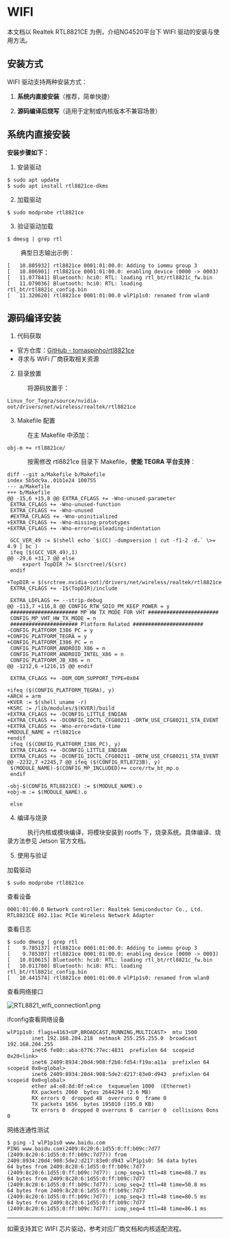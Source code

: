 # WIFI

本文档以 Realtek RTL8821CE 为例，介绍NG4520平台下 WIFI 驱动的安装与使用方法。

## 安装方式

WIFI 驱动支持两种安装方式：

1. **系统内直接安装**（推荐，简单快捷）

2. **源码编译后烧写**（适用于定制或内核版本不兼容场景）

## 系统内直接安装

**安装步骤如下：**

1. 安装驱动

```
$ sudo apt update
$ sudo apt install rtl8821ce-dkms
```

2. 加载驱动

```
$ sudo modprobe rtl8821ce
```

3. 验证驱动加载

```
$ dmesg | grep rtl
```

           典型日志输出示例：

```
[   10.805932] rtl8821ce 0001:01:00.0: Adding to iommu group 3
[   10.806901] rtl8821ce 0001:01:00.0: enabling device (0000 -> 0003)
[   11.077841] Bluetooth: hci0: RTL: loading rtl_bt/rtl8821c_fw.bin
[   11.079036] Bluetooth: hci0: RTL: loading rtl_bt/rtl8821c_config.bin
[   11.320620] rtl8821ce 0001:01:00.0 wlP1p1s0: renamed from wlan0
```

## 源码编译安装

1. 代码获取
- 官方仓库：[GitHub - tomaspinho/rtl8821ce](https://github.com/tomaspinho/rtl8821ce)
- 寻求与 WiFi 厂商获取相关资源
2. 目录放置

            将源码放置于：

```
Linux_for_Tegra/source/nvidia-oot/drivers/net/wireless/realtek/rtl8821ce
```

3. Makefile 配置

            在主 Makefile 中添加：

```
obj-m += rtl8821ce/
```

            按需修改 rtl8821ce 目录下 Makefile，**使能 TEGRA 平台支持**：

```
diff --git a/Makefile b/Makefile
index 5b5dc9a..01b1e24 100755
--- a/Makefile
+++ b/Makefile
@@ -15,6 +15,8 @@ EXTRA_CFLAGS += -Wno-unused-parameter
 EXTRA_CFLAGS += -Wno-unused-function
 EXTRA_CFLAGS += -Wno-unused
 #EXTRA_CFLAGS += -Wno-uninitialized
+EXTRA_CFLAGS += -Wno-missing-prototypes
+EXTRA_CFLAGS += -Wno-error=misleading-indentation

 GCC_VER_49 := $(shell echo `$(CC) -dumpversion | cut -f1-2 -d.` \>= 4.9 | bc )
 ifeq ($(GCC_VER_49),1)
@@ -29,6 +31,7 @@ else
     export TopDIR ?= $(srctree)/$(src)
 endif

+TopDIR = $(srctree.nvidia-oot)/drivers/net/wireless/realtek/rtl8821ce
 EXTRA_CFLAGS += -I$(TopDIR)/include

 EXTRA_LDFLAGS += --strip-debug
@@ -113,7 +116,8 @@ CONFIG_RTW_SDIO_PM_KEEP_POWER = y
 ###################### MP HW TX MODE FOR VHT #######################
 CONFIG_MP_VHT_HW_TX_MODE = n
 ###################### Platform Related #######################
-CONFIG_PLATFORM_I386_PC = y
+CONFIG_PLATFORM_TEGRA = y
+CONFIG_PLATFORM_I386_PC = n
 CONFIG_PLATFORM_ANDROID_X86 = n
 CONFIG_PLATFORM_ANDROID_INTEL_X86 = n
 CONFIG_PLATFORM_JB_X86 = n
@@ -1212,6 +1216,15 @@ endif

 EXTRA_CFLAGS += -DDM_ODM_SUPPORT_TYPE=0x04

+ifeq ($(CONFIG_PLATFORM_TEGRA), y)
+ARCH = arm
+KVER := $(shell uname -r)
+KSRC := /lib/modules/$(KVER)/build
+EXTRA_CFLAGS += -DCONFIG_LITTLE_ENDIAN
+EXTRA_CFLAGS += -DCONFIG_IOCTL_CFG80211 -DRTW_USE_CFG80211_STA_EVENT
+EXTRA_CFLAGS += -Wno-error=date-time
+MODULE_NAME = rtl8821ce
+endif
 ifeq ($(CONFIG_PLATFORM_I386_PC), y)
 EXTRA_CFLAGS += -DCONFIG_LITTLE_ENDIAN
 EXTRA_CFLAGS += -DCONFIG_IOCTL_CFG80211 -DRTW_USE_CFG80211_STA_EVENT
@@ -2232,7 +2245,7 @@ ifeq ($(CONFIG_RTL8723B), y)
 $(MODULE_NAME)-$(CONFIG_MP_INCLUDED)+= core/rtw_bt_mp.o
 endif

-obj-$(CONFIG_RTL8821CE) := $(MODULE_NAME).o
+obj-m := $(MODULE_NAME).o

 else
```

4. 编译与烧录

            执行内核或模块编译，将模块安装到 rootfs 下，烧录系统。具体编译、烧录方法参见 Jetson 官方文档。

5. 使用与验证

加载驱动

```
$ sudo modprobe rtl8821ce
```

查看设备

```
0001:01:00.0 Network controller: Realtek Semiconductor Co., Ltd. RTL8821CE 802.11ac PCIe Wireless Network Adapter
```

查看日志

```
$ sudo dmesg | grep rtl
[    9.785137] rtl8821ce 0001:01:00.0: Adding to iommu group 3
[    9.785307] rtl8821ce 0001:01:00.0: enabling device (0000 -> 0003)
[   10.010615] Bluetooth: hci0: RTL: loading rtl_bt/rtl8821c_fw.bin
[   10.011780] Bluetooth: hci0: RTL: loading rtl_bt/rtl8821c_config.bin
[   10.441574] rtl8821ce 0001:01:00.0 wlP1p1s0: renamed from wlan0
```

查看网络接口

![RTL8821_wifi_connection1.png](/img/RTL8821_wifi_connection1.png)

ifconfig查看网络设备

```
wlP1p1s0: flags=4163<UP,BROADCAST,RUNNING,MULTICAST>  mtu 1500
        inet 192.168.204.218  netmask 255.255.255.0  broadcast 192.168.204.255
        inet6 fe80::aba:6776:77ec:4831  prefixlen 64  scopeid 0x20<link>
        inet6 2409:8934:20d4:908:f2b8:fd54:f19a:a11a  prefixlen 64  scopeid 0x0<global>
        inet6 2409:8934:20d4:908:5de2:d217:83e0:d943  prefixlen 64  scopeid 0x0<global>
        ether a4:e8:8d:0f:e4:ce  txqueuelen 1000  (Ethernet)
        RX packets 2060  bytes 2644294 (2.6 MB)
        RX errors 0  dropped 48  overruns 0  frame 0
        TX packets 1656  bytes 195010 (195.0 KB)
        TX errors 0  dropped 0 overruns 0  carrier 0  collisions 0ons 0
```

网络连通性测试

```
$ ping -I wlP1p1s0 www.baidu.com
PING www.baidu.com(2409:8c20:6:1d55:0:ff:b09c:7d77 (2409:8c20:6:1d55:0:ff:b09c:7d77)) from 2409:8934:20d4:908:5de2:d217:83e0:d943 wlP1p1s0: 56 data bytes
64 bytes from 2409:8c20:6:1d55:0:ff:b09c:7d77 (2409:8c20:6:1d55:0:ff:b09c:7d77): icmp_seq=1 ttl=48 time=88.7 ms
64 bytes from 2409:8c20:6:1d55:0:ff:b09c:7d77 (2409:8c20:6:1d55:0:ff:b09c:7d77): icmp_seq=2 ttl=48 time=50.8 ms
64 bytes from 2409:8c20:6:1d55:0:ff:b09c:7d77 (2409:8c20:6:1d55:0:ff:b09c:7d77): icmp_seq=3 ttl=48 time=80.5 ms
64 bytes from 2409:8c20:6:1d55:0:ff:b09c:7d77 (2409:8c20:6:1d55:0:ff:b09c:7d77): icmp_seq=4 ttl=48 time=86.1 ms
```

---

如需支持其它 WIFI 芯片驱动，参考对应厂商文档和内核适配流程。
